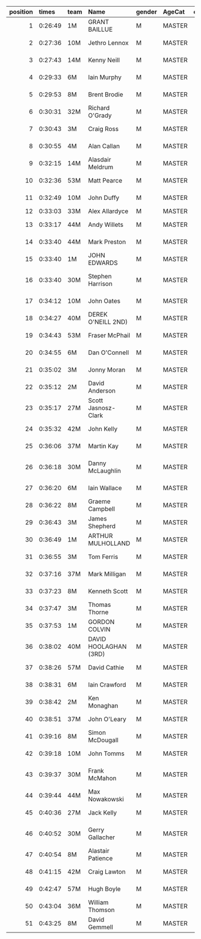 |   position | times   | team   | Name                  | gender   | AgeCat   |   clubnumber | Club name                  | Website                                    |   finishPosition |
|-----------:|:--------|:-------|:----------------------|:---------|:---------|-------------:|:---------------------------|:-------------------------------------------|-----------------:|
|          1 | 0:26:49 | 1M     | GRANT BAILLUE         | M        | MASTER   |            1 | East Kilbride AC           | http://www.ekac.org.uk/                    |                4 |
|          2 | 0:27:36 | 10M    | Jethro Lennox         | M        | MASTER   |           10 | Shettleston Harriers       | http://shettlestonharriers.org.uk/         |                7 |
|          3 | 0:27:43 | 14M    | Kenny Neill           | M        | MASTER   |           14 | Ayr Seaforth AC            | https://www.ayrseaforth.co.uk/             |                8 |
|          4 | 0:29:33 | 6M     | Iain Murphy           | M        | MASTER   |            6 | Cambuslang Harriers        | https://cambuslangharriers.org/            |               17 |
|          5 | 0:29:53 | 8M     | Brent Brodie          | M        | MASTER   |            8 | Bellahouston Harriers      | http://www.bellahoustonharriers.co.uk/     |               25 |
|          6 | 0:30:31 | 32M    | Richard O'Grady       | M        | MASTER   |           32 | Helensburgh AAC            | https://www.helensburghaac.com/            |               30 |
|          7 | 0:30:43 | 3M     | Craig Ross            | M        | MASTER   |            3 | Bellahouston RR            | https://www.bellahoustonroadrunners.co.uk/ |               31 |
|          8 | 0:30:55 | 4M     | Alan Callan           | M        | MASTER   |            4 | Inverclyde AC              | https://www.inverclydeac.org/              |               33 |
|          9 | 0:32:15 | 14M    | Alasdair Meldrum      | M        | MASTER   |           14 | Ayr Seaforth AC            | https://www.ayrseaforth.co.uk/             |               39 |
|         10 | 0:32:36 | 53M    | Matt Pearce           | M        | MASTER   |           53 | Troon Tortoises            | http://troontortoises.co.uk                |               42 |
|         11 | 0:32:49 | 10M    | John Duffy            | M        | MASTER   |           10 | Shettleston Harriers       | http://shettlestonharriers.org.uk/         |               44 |
|         12 | 0:33:03 | 33M    | Alex Allardyce        | M        | MASTER   |           33 | Irvine RC                  | https://www.irvinerunningclub.co.uk/       |               48 |
|         13 | 0:33:17 | 44M    | Andy Willets          | M        | MASTER   |           44 | North Ayrshire AAC         | https://naathletics.co.uk/                 |               53 |
|         14 | 0:33:40 | 44M    | Mark Preston          | M        | MASTER   |           44 | North Ayrshire AAC         | https://naathletics.co.uk/                 |               58 |
|         15 | 0:33:40 | 1M     | JOHN EDWARDS          | M        | MASTER   |            1 | East Kilbride AC           | http://www.ekac.org.uk/                    |               59 |
|         16 | 0:33:40 | 30M    | Stephen Harrison      | M        | MASTER   |           30 | Greenock Glenpark Harriers | https://greenockglenparkharriers.com/      |               61 |
|         17 | 0:34:12 | 10M    | John Oates            | M        | MASTER   |           10 | Shettleston Harriers       | http://shettlestonharriers.org.uk/         |               67 |
|         18 | 0:34:27 | 40M    | DEREK O'NEILL 2ND)    | M        | MASTER   |           40 | Motherwell AC              | https://motherwellac.com/                  |               70 |
|         19 | 0:34:43 | 53M    | Fraser McPhail        | M        | MASTER   |           53 | Troon Tortoises            | http://troontortoises.co.uk                |               72 |
|         20 | 0:34:55 | 6M     | Dan O'Connell         | M        | MASTER   |            6 | Cambuslang Harriers        | https://cambuslangharriers.org/            |               74 |
|         21 | 0:35:02 | 3M     | Jonny Moran           | M        | MASTER   |            3 | Bellahouston RR            | https://www.bellahoustonroadrunners.co.uk/ |               75 |
|         22 | 0:35:12 | 2M     | David Anderson        | M        | MASTER   |            2 | Kilmarnock H&AC            | http://www.kilmarnockharriers.com/         |               77 |
|         23 | 0:35:17 | 27M    | Scott Jasnosz-Clark   | M        | MASTER   |           27 | Glasgow FrontRunners       | https://www.glasgowfrontrunners.org/       |               78 |
|         24 | 0:35:32 | 42M    | John Kelly            | M        | MASTER   |           42 | Newton Road Runners        | https://www.newton-roadrunners.com/        |               80 |
|         25 | 0:36:06 | 37M    | Martin Kay            | M        | MASTER   |           37 | Law & District AAC         | http://www.lawaac.co.uk/                   |               84 |
|         26 | 0:36:18 | 30M    | Danny McLaughlin      | M        | MASTER   |           30 | Greenock Glenpark Harriers | https://greenockglenparkharriers.com/      |               85 |
|         27 | 0:36:20 | 6M     | Iain Wallace          | M        | MASTER   |            6 | Cambuslang Harriers        | https://cambuslangharriers.org/            |               87 |
|         28 | 0:36:22 | 8M     | Graeme Campbell       | M        | MASTER   |            8 | Bellahouston Harriers      | http://www.bellahoustonharriers.co.uk/     |               88 |
|         29 | 0:36:43 | 3M     | James Shepherd        | M        | MASTER   |            3 | Bellahouston RR            | https://www.bellahoustonroadrunners.co.uk/ |               92 |
|         30 | 0:36:49 | 1M     | ARTHUR MULHOLLAND     | M        | MASTER   |            1 | East Kilbride AC           | http://www.ekac.org.uk/                    |               94 |
|         31 | 0:36:55 | 3M     | Tom Ferris            | M        | MASTER   |            3 | Bellahouston RR            | https://www.bellahoustonroadrunners.co.uk/ |               96 |
|         32 | 0:37:16 | 37M    | Mark Milligan         | M        | MASTER   |           37 | Law & District AAC         | http://www.lawaac.co.uk/                   |               99 |
|         33 | 0:37:23 | 8M     | Kenneth Scott         | M        | MASTER   |            8 | Bellahouston Harriers      | http://www.bellahoustonharriers.co.uk/     |              102 |
|         34 | 0:37:47 | 3M     | Thomas Thorne         | M        | MASTER   |            3 | Bellahouston RR            | https://www.bellahoustonroadrunners.co.uk/ |              107 |
|         35 | 0:37:53 | 1M     | GORDON COLVIN         | M        | MASTER   |            1 | East Kilbride AC           | http://www.ekac.org.uk/                    |              108 |
|         36 | 0:38:02 | 40M    | DAVID HOOLAGHAN (3RD) | M        | MASTER   |           40 | Motherwell AC              | https://motherwellac.com/                  |              111 |
|         37 | 0:38:26 | 57M    | David Cathie          | M        | MASTER   |           57 | Whitemoss AAC              | https://whitemossaac.co.uk/                |              114 |
|         38 | 0:38:31 | 6M     | Iain Crawford         | M        | MASTER   |            6 | Cambuslang Harriers        | https://cambuslangharriers.org/            |              115 |
|         39 | 0:38:42 | 2M     | Ken Monaghan          | M        | MASTER   |            2 | Kilmarnock H&AC            | http://www.kilmarnockharriers.com/         |              117 |
|         40 | 0:38:51 | 37M    | John O'Leary          | M        | MASTER   |           37 | Law & District AAC         | http://www.lawaac.co.uk/                   |              118 |
|         41 | 0:39:16 | 8M     | Simon McDougall       | M        | MASTER   |            8 | Bellahouston Harriers      | http://www.bellahoustonharriers.co.uk/     |              121 |
|         42 | 0:39:18 | 10M    | John Tomms            | M        | MASTER   |           10 | Shettleston Harriers       | http://shettlestonharriers.org.uk/         |              123 |
|         43 | 0:39:37 | 30M    | Frank McMahon         | M        | MASTER   |           30 | Greenock Glenpark Harriers | https://greenockglenparkharriers.com/      |              125 |
|         44 | 0:39:44 | 44M    | Max Nowakowski        | M        | MASTER   |           44 | North Ayrshire AAC         | https://naathletics.co.uk/                 |              126 |
|         45 | 0:40:36 | 27M    | Jack Kelly            | M        | MASTER   |           27 | Glasgow FrontRunners       | https://www.glasgowfrontrunners.org/       |              131 |
|         46 | 0:40:52 | 30M    | Gerry Gallacher       | M        | MASTER   |           30 | Greenock Glenpark Harriers | https://greenockglenparkharriers.com/      |              134 |
|         47 | 0:40:54 | 8M     | Alastair Patience     | M        | MASTER   |            8 | Bellahouston Harriers      | http://www.bellahoustonharriers.co.uk/     |              135 |
|         48 | 0:41:15 | 42M    | Craig Lawton          | M        | MASTER   |           42 | Newton Road Runners        | https://www.newton-roadrunners.com/        |              136 |
|         49 | 0:42:47 | 57M    | Hugh Boyle            | M        | MASTER   |           57 | Whitemoss AAC              | https://whitemossaac.co.uk/                |              143 |
|         50 | 0:43:04 | 36M    | William Thomson       | M        | MASTER   |           36 | Larkhall YMCA              | https://www.larkhallymcaharriers.org       |              145 |
|         51 | 0:43:25 | 8M     | David Gemmell         | M        | MASTER   |            8 | Bellahouston Harriers      | http://www.bellahoustonharriers.co.uk/     |              146 |